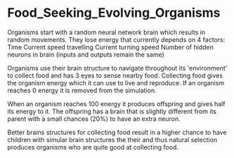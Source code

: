 # Food_Seeking_Evolving_Organisms

Organisms start with a random neural network brain which results in random movements.
They lose energy that currently depends on 4 factors:
  Time
  Current speed travelling
  Current turning speed
  Number of hidden neurons in brain (inputs and outputs remain the same)
  
Organisms use their brain structure to navigate throughout its 'environment' to collect food and has 3 eyes to sense nearby food.
Collecting food gives the organism energy which it can use to live and reproduce.
If an organism reaches 0 energy it is removed from the simulation.
  
When an organism reaches 100 energy it produces offspring and gives half its energy to it.
The offspring has a brain that is slightly different from its parent with a small chances (20%) to have an extra neuron.

Better brains structures for collecting food result in a higher chance to have children with simular brain structures the their and thus natural selection produces organisms who are quite good at collecting food.
